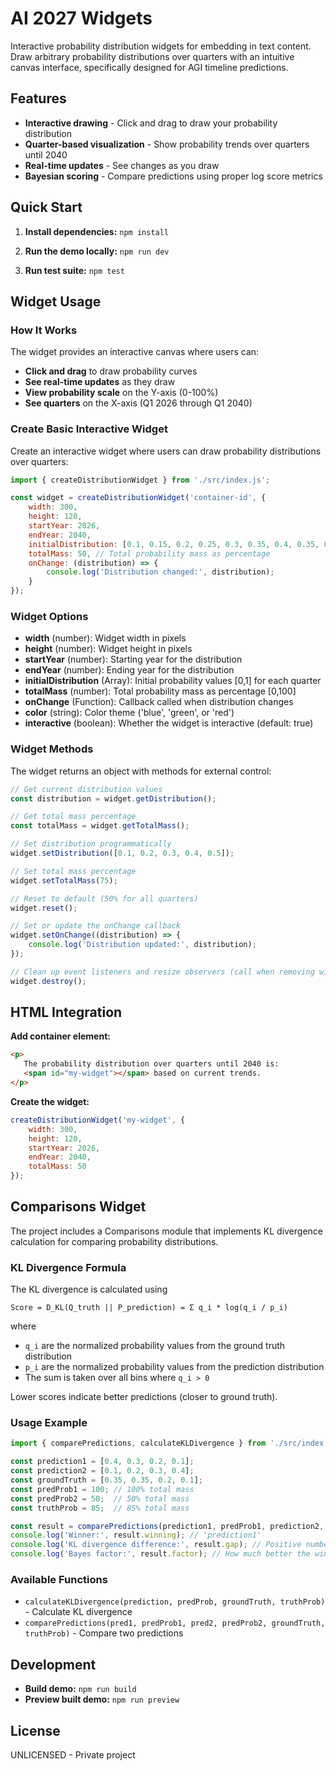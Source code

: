 # AI 2027 Widgets

Interactive probability distribution widgets for embedding in text content.
Draw arbitrary probability distributions over quarters with an intuitive canvas
interface, specifically designed for AGI timeline predictions.

## Features

- **Interactive drawing** - Click and drag to draw your probability
  distribution
- **Quarter-based visualization** - Show probability trends over quarters until
  2040
- **Real-time updates** - See changes as you draw
- **Bayesian scoring** - Compare predictions using proper log score metrics

## Quick Start

1. **Install dependencies:** `npm install`

2. **Run the demo locally:** `npm run dev`

3. **Run test suite:** `npm test`

## Widget Usage

### How It Works

The widget provides an interactive canvas where users can:

- **Click and drag** to draw probability curves
- **See real-time updates** as they draw
- **View probability scale** on the Y-axis (0-100%)
- **See quarters** on the X-axis (Q1 2026 through Q1 2040)

### Create Basic Interactive Widget

Create an interactive widget where users can draw probability distributions
over quarters:

```javascript
import { createDistributionWidget } from './src/index.js';

const widget = createDistributionWidget('container-id', {
    width: 300,
    height: 120,
    startYear: 2026,
    endYear: 2040,
    initialDistribution: [0.1, 0.15, 0.2, 0.25, 0.3, 0.35, 0.4, 0.35, 0.3, 0.25, 0.2],
    totalMass: 50, // Total probability mass as percentage
    onChange: (distribution) => {
        console.log('Distribution changed:', distribution);
    }
});
```

### Widget Options

- **width** (number): Widget width in pixels
- **height** (number): Widget height in pixels  
- **startYear** (number): Starting year for the distribution
- **endYear** (number): Ending year for the distribution
- **initialDistribution** (Array<number>): Initial probability values [0,1] for
  each quarter
- **totalMass** (number): Total probability mass as percentage [0,100]
- **onChange** (Function): Callback called when distribution changes
- **color** (string): Color theme ('blue', 'green', or 'red')
- **interactive** (boolean): Whether the widget is interactive (default: true)

### Widget Methods

The widget returns an object with methods for external control:

```javascript
// Get current distribution values
const distribution = widget.getDistribution();

// Get total mass percentage
const totalMass = widget.getTotalMass();

// Set distribution programmatically
widget.setDistribution([0.1, 0.2, 0.3, 0.4, 0.5]);

// Set total mass percentage
widget.setTotalMass(75);

// Reset to default (50% for all quarters)
widget.reset();

// Set or update the onChange callback
widget.setOnChange((distribution) => {
    console.log('Distribution updated:', distribution);
});

// Clean up event listeners and resize observers (call when removing widget)
widget.destroy();
```

## HTML Integration

**Add container element:**
   ```html
   <p>
      The probability distribution over quarters until 2040 is: 
      <span id="my-widget"></span> based on current trends.
   </p>
   ```

**Create the widget:**
   ```javascript
   createDistributionWidget('my-widget', {
       width: 300,
       height: 120,
       startYear: 2026,
       endYear: 2040,
       totalMass: 50
   });
   ```

## Comparisons Widget

The project includes a Comparisons module that implements KL divergence
calculation for comparing probability distributions.

### KL Divergence Formula

The KL divergence is calculated using

```
Score = D_KL(Q_truth || P_prediction) = Σ q_i * log(q_i / p_i)
```

where
- `q_i` are the normalized probability values from the ground truth
  distribution
- `p_i` are the normalized probability values from the prediction distribution
- The sum is taken over all bins where `q_i > 0`

Lower scores indicate better predictions (closer to ground truth).

### Usage Example

```javascript
import { comparePredictions, calculateKLDivergence } from './src/index.js';

const prediction1 = [0.4, 0.3, 0.2, 0.1];
const prediction2 = [0.1, 0.2, 0.3, 0.4];
const groundTruth = [0.35, 0.35, 0.2, 0.1];
const predProb1 = 100; // 100% total mass
const predProb2 = 50;  // 50% total mass
const truthProb = 85;  // 85% total mass

const result = comparePredictions(prediction1, predProb1, prediction2, predProb2, groundTruth, truthProb);
console.log('Winner:', result.winning); // 'prediction1'
console.log('KL divergence difference:', result.gap); // Positive number
console.log('Bayes factor:', result.factor); // How much better the winner is
```

### Available Functions

- `calculateKLDivergence(prediction, predProb, groundTruth, truthProb)` -
  Calculate KL divergence
- `comparePredictions(pred1, predProb1, pred2, predProb2, groundTruth,
  truthProb)` - Compare two predictions

## Development

- **Build demo:** `npm run build`
- **Preview built demo:** `npm run preview`

## License

UNLICENSED - Private project

